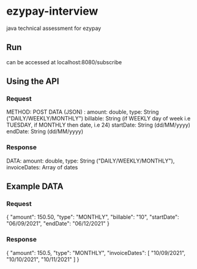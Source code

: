 # ezypay-interview
java technical assessment for ezypay

## Run
can be accessed at localhost:8080/subscribe

## Using the API

### Request
METHOD: POST
DATA (JSON) :
  amount: double,
  type: String ("DAILY/WEEKLY/MONTHLY")
  billable: String (if WEEKLY day of week i.e TUESDAY, if MONTHLY  then date, i.e 24)
  startDate: String (dd/MM/yyyy)
  endDate: String (dd/MM/yyyy)
### Response
DATA:
  amount: double,
  type: String ("DAILY/WEEKLY/MONTHLY"),
  invoiceDates: Array of dates
  
## Example DATA

### Request
{
    "amount": 150.50,
    "type": "MONTHLY",
    "billable": "10",
    "startDate": "06/09/2021",
    "endDate": "06/12/2021"
}
 
 ### Response
 {
    "amount": 150.5,
    "type": "MONTHLY",
    "invoiceDates": [
        "10/09/2021",
        "10/10/2021",
        "10/11/2021"
    ]
}
